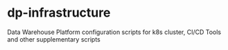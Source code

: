 # dp-infrastructure
Data Warehouse Platform configuration scripts for k8s cluster, CI/CD Tools and other supplementary scripts
